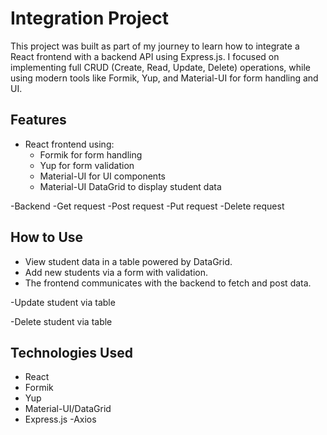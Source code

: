 # Integration Project

This project was built as part of my journey to learn how to integrate a React frontend with a backend API using Express.js. I focused on implementing full CRUD (Create, Read, Update, Delete) operations, while using modern tools like Formik, Yup, and Material-UI for form handling and UI.

## Features

- React frontend using:
  - Formik for form handling
  - Yup for form validation
  - Material-UI for UI components
  - Material-UI DataGrid to display student data

-Backend
 -Get request
 -Post request
 -Put request
 -Delete request

## How to Use

- View student data in a table powered by DataGrid.
- Add new students via a form with validation.
- The frontend communicates with the backend to fetch and post data.
 
-Update student via table

-Delete student via table

## Technologies Used

- React
- Formik
- Yup
- Material-UI/DataGrid
- Express.js
-Axios